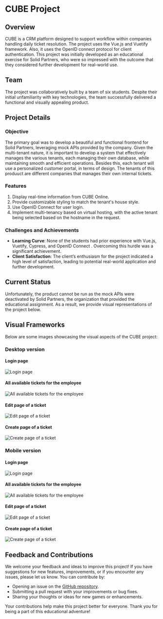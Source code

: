 # CUBE Project

## Overview
CUBE is a CRM platform designed to support workflow within companies handling daily ticket resolution. The project uses the Vue.js and Vuetify framework. Also, it uses the OpenID connect protocol for client authentication. This project was initially developed as an educational exercise for Solid Partners, who were so impressed with the outcome that they considered further development for real-world use.

## Team
The project was collaboratively built by a team of six students. Despite their initial unfamiliarity with key technologies, the team successfully delivered a functional and visually appealing product.

## Project Details

### Objective
The primary goal was to develop a beautiful and functional frontend for Solid Partners, leveraging mock APIs provided by the company. Given the multi-tenant nature, it is important to develop a system that effectively manages the various tenants, each managing their own database, while maintaining smooth and efficient operations. Besides this, each tenant will use a personalized customer portal, in terms of
design. The tenants of this produuct are different companies that manages their own internal tickets.

### Features
1. Display real-time information from CUBE Online.
2. Provide customizable styling to match the tenant's house style.
3. Use OpenID Connect for user login.
4. Implement multi-tenancy based on virtual hosting, with the active tenant being selected based on the hostname in the request.

### Challenges and Achievements
- **Learning Curve**: None of the students had prior experience with Vue.js, Vuetify, Cypress, and OpenID Connect . Overcoming this hurdle was a significant achievement.
- **Client Satisfaction**: The client’s enthusiasm for the project indicated a high level of satisfaction, leading to potential real-world application and further development.

## Current Status
Unfortunately, the product cannot be run as the mock APIs were deactivated by Solid Partners, the organization that provided the educational assignment. As a result, we provide visual representations of the project below.

## Visual Frameworks
Below are some images showcasing the visual aspects of the CUBE project:

### Desktop version
#### Login page
![Login page](cube-customer-portal/wireframes/login_D.png)

#### All available tickets for the employee
![All available tickets for the employee](cube-customer-portal/wireframes/all_tickets_D.png)

#### Edit page of a ticket
![Edit page of a ticket](cube-customer-portal/wireframes/edit_ticket_D.png)

#### Create page of a ticket
![Create page of a ticket](cube-customer-portal/wireframes/create_ticket_D.png)



### Mobile version
#### Login page
![Login page](cube-customer-portal/wireframes/login_M.png)

#### All available tickets for the employee
![All available tickets for the employee](cube-customer-portal/wireframes/all_tickets_M.png)

#### Edit page of a ticket
![Edit page of a ticket](cube-customer-portal/wireframes/edit_ticket_M.png)

#### Create page of a ticket
![Create page of a ticket](cube-customer-portal/wireframes/create_ticket_M.png)

## Feedback and Contributions

We welcome your feedback and ideas to improve this project! If you have suggestions for new features, improvements, or if you encounter any issues, please let us know. You can contribute by:

- Opening an issue on the [GitHub repository](https://github.com/andreea-cazac/CUBE_customer_portal).
- Submitting a pull request with your improvements or bug fixes.
- Sharing your thoughts or ideas for new games or enhancements.

Your contributions help make this project better for everyone. Thank you for being a part of this educational adventure!
